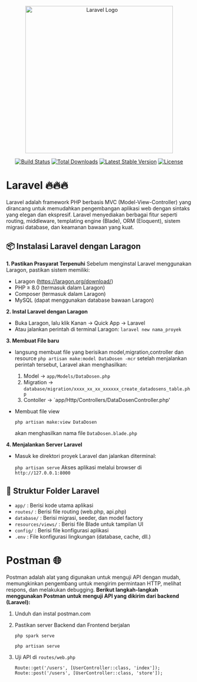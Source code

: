 <p align="center"><a href="https://laravel.com" target="_blank"><img src="https://raw.githubusercontent.com/laravel/art/master/logo-lockup/5%20SVG/2%20CMYK/1%20Full%20Color/laravel-logolockup-cmyk-red.svg" width="400" alt="Laravel Logo"></a></p>

<p align="center">
<a href="https://github.com/laravel/framework/actions"><img src="https://github.com/laravel/framework/workflows/tests/badge.svg" alt="Build Status"></a>
<a href="https://packagist.org/packages/laravel/framework"><img src="https://img.shields.io/packagist/dt/laravel/framework" alt="Total Downloads"></a>
<a href="https://packagist.org/packages/laravel/framework"><img src="https://img.shields.io/packagist/v/laravel/framework" alt="Latest Stable Version"></a>
<a href="https://packagist.org/packages/laravel/framework"><img src="https://img.shields.io/packagist/l/laravel/framework" alt="License"></a>
</p>

# Laravel 🔥🔥🔥

Laravel adalah framework PHP berbasis MVC (Model-View-Controller) yang dirancang untuk memudahkan pengembangan aplikasi web dengan sintaks yang elegan dan ekspresif. Laravel menyediakan berbagai fitur seperti routing, middleware, templating engine (Blade), ORM (Eloquent), sistem migrasi database, dan keamanan bawaan yang kuat.


## 📦 Instalasi Laravel dengan Laragon
**1. Pastikan Prasyarat Terpenuhi**
Sebelum menginstal Laravel menggunakan Laragon, pastikan sistem memiliki:
- Laragon (https://laragon.org/download/)
- PHP ≥ 8.0 (termasuk dalam Laragon)
- Composer (termasuk dalam Laragon)
- MySQL (dapat menggunakan database bawaan Laragon)
  
**2. Instal Laravel dengan Laragon**
- Buka Laragon, lalu klik Kanan → Quick App → Laravel
- Atau jalankan perintah di terminal Laragon: `laravel new nama_proyek`
  
**3. Membuat File baru**
- langsung membuat file yang berisikan model,migration,controller dan resource
  `php artisan make:model DataDosen -mcr`
  setelah menjalankan perintah tersebut, Laravel akan menghasilkan:
  1. Model → `app/Models/DataDosen.php`
  2. Migration → `database/migration/xxxx_xx_xx_xxxxxx_create_datadosens_table.php`
  3. Contoller → `app/Http/Controllers/DataDosenController.php'
- Membuat file view

  `php artisan make:view DataDosen`

  akan menghasilkan nama file `DataDosen.blade.php`
  
**4. Menjalankan Server Laravel**
- Masuk ke direktori proyek Laravel dan jalankan diterminal:
  
  `php artisan serve`
  Akses aplikasi melalui browser di `http://127.0.0.1:8000`
  
## 🚀 Struktur Folder Laravel
- `app/` : Berisi kode utama aplikasi
- `routes/` : Berisi file routing (web.php, api.php)
- `database/` : Berisi migrasi, seeder, dan model factory
- `resources/views/` : Berisi file Blade untuk tampilan UI
- `config/` : Berisi file konfigurasi aplikasi
- `.env` : File konfigurasi lingkungan (database, cache, dll.)

# Postman 🌐
Postman adalah alat yang digunakan untuk menguji API dengan mudah, memungkinkan pengembang untuk mengirim permintaan HTTP, melihat respons, dan melakukan debugging.
**Berikut langkah-langkah menggunakan Postman untuk menguji API yang dikirim dari backend (Laravel):**
1. Unduh dan instal postman.com
2. Pastikan server Backend dan Frontend berjalan
   
   `php spark serve`

   `php artisan serve`

3. Uji API di `routes/web.php`

   `Route::get('/users', [UserController::class, 'index']);
    Route::post('/users', [UserController::class, 'store']);`
